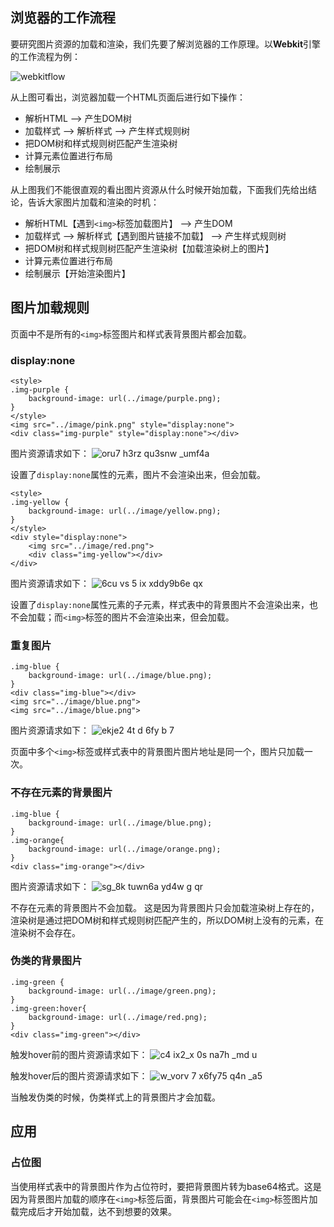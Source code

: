 ## 浏览器的工作流程
要研究图片资源的加载和渲染，我们先要了解浏览器的工作原理。以**Webkit**引擎的工作流程为例：

![webkitflow](https://user-images.githubusercontent.com/9698086/26868233-de8d0f06-4b9a-11e7-8b35-0c6bfbe9871b.png)

从上图可看出，浏览器加载一个HTML页面后进行如下操作：

* 解析HTML —> 产生DOM树
* 加载样式 —> 解析样式 —> 产生样式规则树
* 把DOM树和样式规则树匹配产生渲染树
* 计算元素位置进行布局
* 绘制展示

从上图我们不能很直观的看出图片资源从什么时候开始加载，下面我们先给出结论，告诉大家图片加载和渲染的时机：

* 解析HTML【遇到`<img>`标签加载图片】 —> 产生DOM
* 加载样式 —> 解析样式【遇到图片链接不加载】 —> 产生样式规则树
* 把DOM树和样式规则树匹配产生渲染树【加载渲染树上的图片】
* 计算元素位置进行布局
* 绘制展示【开始渲染图片】

## 图片加载规则
页面中不是所有的`<img>`标签图片和样式表背景图片都会加载。

### **display:none**

```
<style>
.img-purple {
	background-image: url(../image/purple.png);
}
</style>
<img src="../image/pink.png" style="display:none">
<div class="img-purple" style="display:none"></div>
```
图片资源请求如下：
![oru7 h3rz qu3snw _umf4a](https://user-images.githubusercontent.com/9698086/27082582-f2380d3a-5077-11e7-9878-e218c8e0c04f.png)

设置了`display:none`属性的元素，图片不会渲染出来，但会加载。

```
<style>
.img-yellow {
	background-image: url(../image/yellow.png);
}
</style>
<div style="display:none">
	<img src="../image/red.png">
	<div class="img-yellow"></div>
</div>
```
图片资源请求如下：
![6cu vs 5 ix xddy9b6e qx](https://user-images.githubusercontent.com/9698086/27082391-18d9f472-5077-11e7-8618-1dab27fbef5d.png)

设置了`display:none`属性元素的子元素，样式表中的背景图片不会渲染出来，也不会加载；而`<img>`标签的图片不会渲染出来，但会加载。

### 重复图片

```
.img-blue {
	background-image: url(../image/blue.png);
}
<div class="img-blue"></div>
<img src="../image/blue.png">
<img src="../image/blue.png">
```
图片资源请求如下：
![ekje2 4t d 6fy b 7](https://user-images.githubusercontent.com/9698086/27082367-0386e10c-5077-11e7-9ed5-7ade17ddb994.png)

页面中多个`<img>`标签或样式表中的背景图片图片地址是同一个，图片只加载一次。

### 不存在元素的背景图片
```
.img-blue {
	background-image: url(../image/blue.png);
}
.img-orange{
	background-image: url(../image/orange.png);
}
<div class="img-orange"></div>
```
图片资源请求如下：
![sg_8k tuwn6a yd4w g qr](https://user-images.githubusercontent.com/9698086/27082444-510752d6-5077-11e7-9d2a-5dee39ec0511.png)

不存在元素的背景图片不会加载。
这是因为背景图片只会加载渲染树上存在的，渲染树是通过把DOM树和样式规则树匹配产生的，所以DOM树上没有的元素，在渲染树不会存在。

### 伪类的背景图片
```
.img-green {
	background-image: url(../image/green.png);
}
.img-green:hover{
	background-image: url(../image/red.png);
}
<div class="img-green"></div>
```
触发hover前的图片资源请求如下：
![c4 ix2_x 0s na7h _md u](https://user-images.githubusercontent.com/9698086/27082522-be2a30d6-5077-11e7-8edd-12da92cdd0e4.png)

触发hover后的图片资源请求如下：
![w_vorv 7 x6fy75 q4n _a5](https://user-images.githubusercontent.com/9698086/27082557-daca1d46-5077-11e7-91c0-48aa65d585aa.png)

当触发伪类的时候，伪类样式上的背景图片才会加载。

## 应用

### 占位图

当使用样式表中的背景图片作为占位符时，要把背景图片转为base64格式。这是因为背景图片加载的顺序在`<img>`标签后面，背景图片可能会在`<img>`标签图片加载完成后才开始加载，达不到想要的效果。
